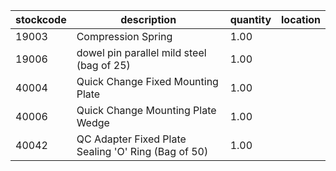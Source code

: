 |stockcode|description|quantity|location|
|---------|-----------|--------|--------|
|19003|Compression Spring|1.00||
|19006|dowel pin parallel mild steel (bag of 25)|1.00||
|40004|Quick Change Fixed Mounting Plate|1.00||
|40006|Quick Change Mounting Plate Wedge|1.00||
|40042|QC Adapter Fixed Plate Sealing 'O' Ring (Bag of 50)|1.00||
